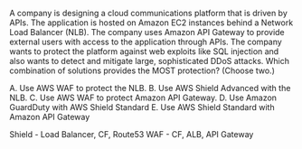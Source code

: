 A company is designing a cloud communications platform that is driven by APIs. The application is hosted on Amazon EC2 instances behind a Network Load Balancer (NLB). The company uses Amazon API Gateway to provide external users with access to the application through APIs. The company wants to protect the platform against web exploits like SQL injection and also wants to detect and mitigate large, sophisticated DDoS attacks. Which combination of solutions provides the MOST protection? (Choose two.) 

A. Use AWS WAF to protect the NLB. 
B. Use AWS Shield Advanced with the NLB. 
C. Use AWS WAF to protect Amazon API Gateway. 
D. Use Amazon GuardDuty with AWS Shield Standard 
E. Use AWS Shield Standard with Amazon API Gateway

Shield - Load Balancer, CF, Route53
WAF - CF, ALB, API Gateway